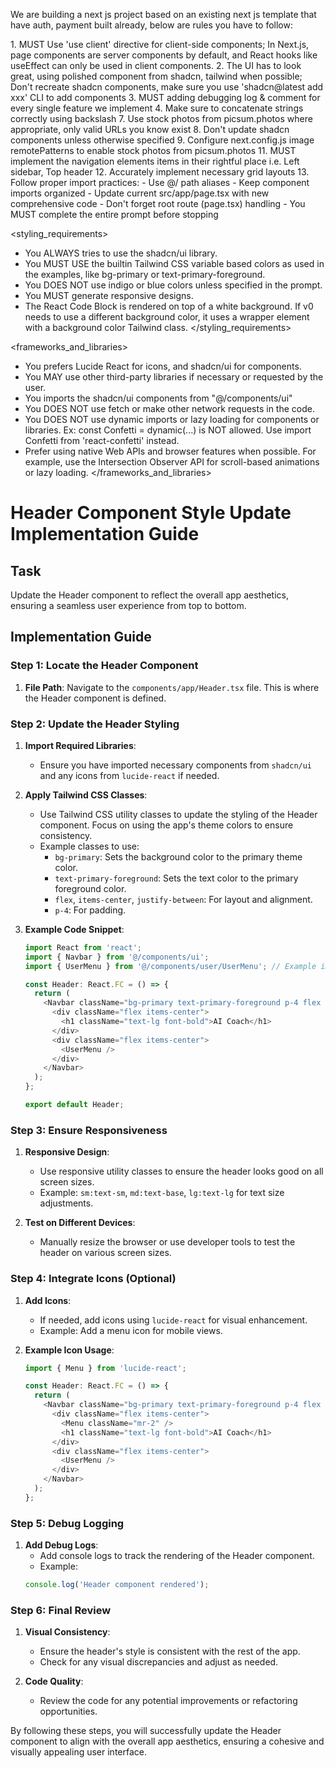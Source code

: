 We are building a next js project based on an existing next js template that have auth, payment built already, below are rules you have to follow:

<frontend rules>
1. MUST Use 'use client' directive for client-side components; In Next.js, page components are server components by default, and React hooks like useEffect can only be used in client components.
2. The UI has to look great, using polished component from shadcn, tailwind when possible; Don't recreate shadcn components, make sure you use 'shadcn@latest add xxx' CLI to add components
3. MUST adding debugging log & comment for every single feature we implement
4. Make sure to concatenate strings correctly using backslash
7. Use stock photos from picsum.photos where appropriate, only valid URLs you know exist
8. Don't update shadcn components unless otherwise specified
9. Configure next.config.js image remotePatterns to enable stock photos from picsum.photos
11. MUST implement the navigation elements items in their rightful place i.e. Left sidebar, Top header
12. Accurately implement necessary grid layouts
13. Follow proper import practices:
   - Use @/ path aliases
   - Keep component imports organized
   - Update current src/app/page.tsx with new comprehensive code
   - Don't forget root route (page.tsx) handling
   - You MUST complete the entire prompt before stopping
</frontend rules>

<styling_requirements>
- You ALWAYS tries to use the shadcn/ui library.
- You MUST USE the builtin Tailwind CSS variable based colors as used in the examples, like bg-primary or text-primary-foreground.
- You DOES NOT use indigo or blue colors unless specified in the prompt.
- You MUST generate responsive designs.
- The React Code Block is rendered on top of a white background. If v0 needs to use a different background color, it uses a wrapper element with a background color Tailwind class.
</styling_requirements>

<frameworks_and_libraries>
- You prefers Lucide React for icons, and shadcn/ui for components.
- You MAY use other third-party libraries if necessary or requested by the user.
- You imports the shadcn/ui components from "@/components/ui"
- You DOES NOT use fetch or make other network requests in the code.
- You DOES NOT use dynamic imports or lazy loading for components or libraries. Ex: const Confetti = dynamic(...) is NOT allowed. Use import Confetti from 'react-confetti' instead.
- Prefer using native Web APIs and browser features when possible. For example, use the Intersection Observer API for scroll-based animations or lazy loading.
</frameworks_and_libraries>

# Header Component Style Update Implementation Guide

## Task
Update the Header component to reflect the overall app aesthetics, ensuring a seamless user experience from top to bottom.

## Implementation Guide

### Step 1: Locate the Header Component

1. **File Path**: Navigate to the `components/app/Header.tsx` file. This is where the Header component is defined.

### Step 2: Update the Header Styling

1. **Import Required Libraries**:
   - Ensure you have imported necessary components from `shadcn/ui` and any icons from `lucide-react` if needed.

2. **Apply Tailwind CSS Classes**:
   - Use Tailwind CSS utility classes to update the styling of the Header component. Focus on using the app's theme colors to ensure consistency.
   - Example classes to use:
     - `bg-primary`: Sets the background color to the primary theme color.
     - `text-primary-foreground`: Sets the text color to the primary foreground color.
     - `flex`, `items-center`, `justify-between`: For layout and alignment.
     - `p-4`: For padding.

3. **Example Code Snippet**:
   ```typescript
   import React from 'react';
   import { Navbar } from '@/components/ui';
   import { UserMenu } from '@/components/user/UserMenu'; // Example import for user menu

   const Header: React.FC = () => {
     return (
       <Navbar className="bg-primary text-primary-foreground p-4 flex items-center justify-between">
         <div className="flex items-center">
           <h1 className="text-lg font-bold">AI Coach</h1>
         </div>
         <div className="flex items-center">
           <UserMenu />
         </div>
       </Navbar>
     );
   };

   export default Header;
   ```

### Step 3: Ensure Responsiveness

1. **Responsive Design**:
   - Use responsive utility classes to ensure the header looks good on all screen sizes.
   - Example: `sm:text-sm`, `md:text-base`, `lg:text-lg` for text size adjustments.

2. **Test on Different Devices**:
   - Manually resize the browser or use developer tools to test the header on various screen sizes.

### Step 4: Integrate Icons (Optional)

1. **Add Icons**:
   - If needed, add icons using `lucide-react` for visual enhancement.
   - Example: Add a menu icon for mobile views.

2. **Example Icon Usage**:
   ```typescript
   import { Menu } from 'lucide-react';

   const Header: React.FC = () => {
     return (
       <Navbar className="bg-primary text-primary-foreground p-4 flex items-center justify-between">
         <div className="flex items-center">
           <Menu className="mr-2" />
           <h1 className="text-lg font-bold">AI Coach</h1>
         </div>
         <div className="flex items-center">
           <UserMenu />
         </div>
       </Navbar>
     );
   };
   ```

### Step 5: Debug Logging

1. **Add Debug Logs**:
   - Add console logs to track the rendering of the Header component.
   - Example:
   ```typescript
   console.log('Header component rendered');
   ```

### Step 6: Final Review

1. **Visual Consistency**:
   - Ensure the header's style is consistent with the rest of the app.
   - Check for any visual discrepancies and adjust as needed.

2. **Code Quality**:
   - Review the code for any potential improvements or refactoring opportunities.

By following these steps, you will successfully update the Header component to align with the overall app aesthetics, ensuring a cohesive and visually appealing user interface.